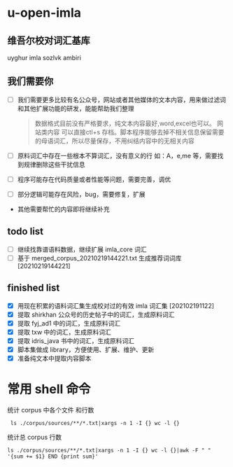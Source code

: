 # u-open-imla

## 维吾尔校对词汇基库

uyghur imla sozlvk ambiri

## 我们需要你

- [ ] 我们需要更多比较有名公众号，网站或者其他媒体的文本内容，用来做过滤词和其他扩展功能的研发，能能帮助我们整理
  > 数据格式目前没有严格要求，纯文本内容最好,word,excel也可以。
  > 网站类内容 可以直接ctl+s 存档。脚本程序能够去掉不相关信息保留需要的母语词汇，所以尽量保存，不用纠结内容中的无相关内容

- [ ] 原料词汇中存在一些根本不算词汇，没有意义的行 如：A，e,me 等，需要找到规律删除这些干扰信息
- [ ] 程序可能存在代码质量或者性能等问题，需要完善，调优
- [ ] 部分逻辑可能存在风险，bug，需要修复，扩展
- 其他需要帮忙的内容即将继续补充

## todo list

- [ ] 继续找靠谱语料数据，继续扩展 imla_core 词汇
- [ ] 基于 merged_corpus_20210219144221.txt 生成推荐词词库 [20210219144221]

## finished list

- [x] 用现在积累的语料词汇集生成校对过的有效 imla 词汇集 [202102191122]
- [x] 提取 shirkhan 公众号的历史帖子中的词汇，生成原料词汇
- [x] 提取 fyj_ad1 中的词汇，生成原料词汇
- [x] 提取 txw 中的词汇，生成原料词汇
- [x] 提取 idris_java 书中的词汇，生成原料词汇
- [x] 脚本集做成 library，方便使用、扩展、维护、更新
- [x] 准备纯文本中提取内容脚本

# 常用 shell 命令

统计 corpus 中各个文件 和行数

```shell
 ls ./corpus/sources/**/*.txt|xargs -n 1 -I {} wc -l {}
```

统计总 corpus 行数

```shell
ls ./corpus/sources/**/*.txt|xargs -n 1 -I {} wc -l {}|awk -F " "  '{sum += $1} END {print sum}'
```